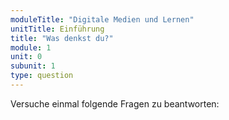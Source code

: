 ```yaml
---
moduleTitle: "Digitale Medien und Lernen"
unitTitle: Einführung
title: "Was denkst du?"
module: 1
unit: 0
subunit: 1
type: question
---
```


Versuche einmal folgende Fragen zu beantworten: 

<dragdrop question="Bringe die Aussagen in die richtige Reihenfolge. Ordne sie physiologisch korrekt von unten nach oben." feedbackCorrect="Das hast du gut gemacht." feedbackFalse="Das stimmt nicht ganz. Überlege dir wie die Tonentstehung im Kehlkopf vor sich geht und versuche es nochmal." list='["Der im Kehlkopf entstandene Primärklang wird im Vokaltrakt geformt und klanglich verändert.", "Der Primärschall, der von den vibrierenden Stimmlippen ausgeht, pflanzt sich als Klang oberhalb der Stimmlippenebene in der Luftsäule fort. Die Stimmlippen haben die Funktion eines Oszillators, da sie Schwingungen und akustische Signale erzeugen.", "Bei der Tonerzeugung trifft der von den Lungen kommende Luftstrom von unten auf die geschlossenen Stimmlippen, drängt diese auseinander und versetzt sie zur Ton- und Klangproduktion in Vibration.", "Beim Sprechen und Singen liegen die Stimlippen geschlossen in Phonationsstellung. Durch den Schluss der Stimmlippen wird ein subglottischer Druck aufgebaut, der Voraussetzung für die Tonproduktion ist.", "Der Kehlkopf besteht aus Knorpeln, Muskeln und Bändern. Im Kehlkopf liegen die Stimmlippen, die sich bei der Einatmung weit geöffnet in Repirationsstellung befinden."]'></dragdrop>

<singlechoice question="Sind digitale Medien in der Regel schädlich für Lernen?"></singlechoice>


<multiplechoice question="Wie alt ist günter?"></multiplechoice>


